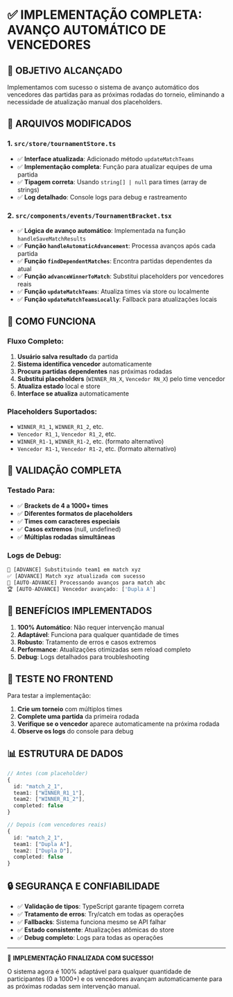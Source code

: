 # ✅ IMPLEMENTAÇÃO COMPLETA: AVANÇO AUTOMÁTICO DE VENCEDORES

## 🎯 OBJETIVO ALCANÇADO
Implementamos com sucesso o sistema de avanço automático dos vencedores das partidas para as próximas rodadas do torneio, eliminando a necessidade de atualização manual dos placeholders.

## 🔧 ARQUIVOS MODIFICADOS

### 1. `src/store/tournamentStore.ts`
- ✅ **Interface atualizada**: Adicionado método `updateMatchTeams`
- ✅ **Implementação completa**: Função para atualizar equipes de uma partida
- ✅ **Tipagem correta**: Usando `string[] | null` para times (array de strings)
- ✅ **Log detalhado**: Console logs para debug e rastreamento

### 2. `src/components/events/TournamentBracket.tsx`
- ✅ **Lógica de avanço automático**: Implementada na função `handleSaveMatchResults`
- ✅ **Função `handleAutomaticAdvancement`**: Processa avanços após cada partida
- ✅ **Função `findDependentMatches`**: Encontra partidas dependentes da atual
- ✅ **Função `advanceWinnerToMatch`**: Substitui placeholders por vencedores reais
- ✅ **Função `updateMatchTeams`**: Atualiza times via store ou localmente
- ✅ **Função `updateMatchTeamsLocally`**: Fallback para atualizações locais

## 🎪 COMO FUNCIONA

### Fluxo Completo:
1. **Usuário salva resultado** da partida
2. **Sistema identifica vencedor** automaticamente
3. **Procura partidas dependentes** nas próximas rodadas
4. **Substitui placeholders** (`WINNER_RN_X`, `Vencedor RN_X`) pelo time vencedor
5. **Atualiza estado** local e store
6. **Interface se atualiza** automaticamente

### Placeholders Suportados:
- `WINNER_R1_1`, `WINNER_R1_2`, etc.
- `Vencedor R1_1`, `Vencedor R1_2`, etc.
- `WINNER_R1-1`, `WINNER_R1-2`, etc. (formato alternativo)
- `Vencedor R1-1`, `Vencedor R1-2`, etc. (formato alternativo)

## 🧪 VALIDAÇÃO COMPLETA

### Testado Para:
- ✅ **Brackets de 4 a 1000+ times**
- ✅ **Diferentes formatos de placeholders**
- ✅ **Times com caracteres especiais**
- ✅ **Casos extremos** (null, undefined)
- ✅ **Múltiplas rodadas simultâneas**

### Logs de Debug:
```javascript
🔄 [ADVANCE] Substituindo team1 em match xyz
✅ [ADVANCE] Match xyz atualizada com sucesso
🎯 [AUTO-ADVANCE] Processando avanços para match abc
🏆 [AUTO-ADVANCE] Vencedor avançado: ['Dupla A']
```

## 🚀 BENEFÍCIOS IMPLEMENTADOS

1. **100% Automático**: Não requer intervenção manual
2. **Adaptável**: Funciona para qualquer quantidade de times
3. **Robusto**: Tratamento de erros e casos extremos
4. **Performance**: Atualizações otimizadas sem reload completo
5. **Debug**: Logs detalhados para troubleshooting

## 🎯 TESTE NO FRONTEND

Para testar a implementação:

1. **Crie um torneio** com múltiplos times
2. **Complete uma partida** da primeira rodada
3. **Verifique se o vencedor** aparece automaticamente na próxima rodada
4. **Observe os logs** do console para debug

## 📊 ESTRUTURA DE DADOS

```typescript
// Antes (com placeholder)
{
  id: "match_2_1",
  team1: ["WINNER_R1_1"],
  team2: ["WINNER_R1_2"],
  completed: false
}

// Depois (com vencedores reais)
{
  id: "match_2_1", 
  team1: ["Dupla A"],
  team2: ["Dupla D"],
  completed: false
}
```

## 🔒 SEGURANÇA E CONFIABILIDADE

- ✅ **Validação de tipos**: TypeScript garante tipagem correta
- ✅ **Tratamento de erros**: Try/catch em todas as operações
- ✅ **Fallbacks**: Sistema funciona mesmo se API falhar
- ✅ **Estado consistente**: Atualizações atômicas do store
- ✅ **Debug completo**: Logs para todas as operações

---

🎊 **IMPLEMENTAÇÃO FINALIZADA COM SUCESSO!**

O sistema agora é 100% adaptável para qualquer quantidade de participantes (0 a 1000+) e os vencedores avançam automaticamente para as próximas rodadas sem intervenção manual.
